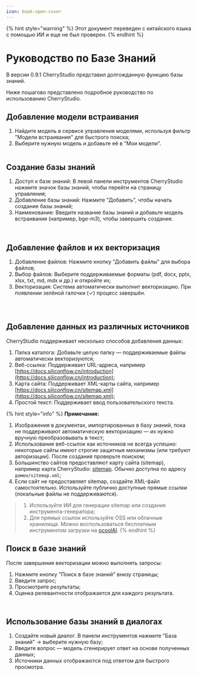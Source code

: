 ```yaml
---
icon: book-open-cover
---
```


{% hint style="warning" %}
Этот документ переведен с китайского языка с помощью ИИ и еще не был проверен.
{% endhint %}

# Руководство по Базе Знаний

В версии 0.9.1 CherryStudio представил долгожданную функцию базы знаний.

Ниже пошагово представлено подробное руководство по использованию CherryStudio.

## Добавление модели встраивания

1. Найдите модель в сервисе управления моделями, используя фильтр "Модели встраивания" для быстрого поиска;
2. Выберите нужную модель и добавьте её в "Мои модели".

<figure><img src="../.gitbook/assets/image.webp" alt=""><figcaption></figcaption></figure>

## Создание базы знаний

1. Доступ к базе знаний: В левой панели инструментов CherryStudio нажмите значок базы знаний, чтобы перейти на страницу управления;
2. Добавление базы знаний: Нажмите "Добавить", чтобы начать создание базы знаний;
3. Наименование: Введите название базы знаний и добавьте модель встраивания (например, bge-m3), чтобы завершить создание.

<figure><img src="../.gitbook/assets/image-1 (1).webp" alt=""><figcaption></figcaption></figure>

<figure><img src="../.gitbook/assets/image-2 (1).webp" alt=""><figcaption></figcaption></figure>

## Добавление файлов и их векторизация

1. Добавление файлов: Нажмите кнопку "Добавить файлы" для выбора файлов;
2. Выбор файлов: Выберите поддерживаемые форматы (pdf, docx, pptx, xlsx, txt, md, mdx и др.) и откройте их;
3. Векторизация: Система автоматически выполнит векторизацию. При появлении зелёной галочки (✓) процесс завершён.

<figure><img src="../.gitbook/assets/image-3.webp" alt=""><figcaption></figcaption></figure>

<figure><img src="../.gitbook/assets/image-4.webp" alt=""><figcaption></figcaption></figure>

<figure><img src="../.gitbook/assets/image-5.webp" alt=""><figcaption></figcaption></figure>

## Добавление данных из различных источников

CherryStudio поддерживает несколько способов добавления данных:

1. Папка каталога: Добавьте целую папку — поддерживаемые файлы автоматически векторизуются;
2. Веб-ссылка: Поддерживает URL-адреса, например [https://docs.siliconflow.cn/introduction](https://docs.siliconflow.cn/introduction);
3. Карта сайта: Поддерживает XML-карты сайта, например [https://docs.siliconflow.cn/sitemap.xml](https://docs.siliconflow.cn/sitemap.xml);
4. Простой текст: Поддерживает ввод пользовательского текста.

{% hint style="info" %}
**Примечания:**

1. Изображения в документах, импортированных в базу знаний, пока не поддерживают автоматическую векторизацию — их нужно вручную преобразовывать в текст;
2. Использование веб-ссылок как источников не всегда успешно: некоторые сайты имеют строгие защитные механизмы (или требуют авторизации). После создания проверьте поиском;
3. Большинство сайтов предоставляют карту сайта (sitemap), например карта CherryStudio: [sitemap](https://docs.cherry-ai.com/sitemap-pages.xml). Обычно доступна по адресу `домен/sitemap.xml`;
4. Если сайт не предоставляет sitemap, создайте XML-файл самостоятельно. Используйте публично доступные прямые ссылки (локальные файлы не поддерживаются).

> 1) Используйте ИИ для генерации sitemap или создания инструмента-генератора;
> 2) Для прямых ссылок используйте OSS или облачные хранилища. Можно воспользоваться бесплатным инструментом загрузки на [ocoolAI](https://one.ocoolai.com/login).
{% endhint %}

## Поиск в базе знаний

После завершения векторизации можно выполнять запросы:

1. Нажмите кнопку "Поиск в базе знаний" внизу страницы;
2. Введите запрос;
3. Просмотрите результаты;
4. Оценка релевантности отображается для каждого результата.

<figure><img src="../.gitbook/assets/image-7.webp" alt=""><figcaption></figcaption></figure>

<figure><img src="../.gitbook/assets/image-8.webp" alt=""><figcaption></figcaption></figure>

## Использование базы знаний в диалогах

1. Создайте новый диалог. В панели инструментов нажмите "База знаний" → выберите нужную базу;
2. Введите вопрос — модель сгенерирует ответ на основе полученных данных;
3. Источники данных отображаются под ответом для быстрого просмотра.

<figure><img src="../.gitbook/assets/image-9.webp" alt=""><figcaption></figcaption></figure>

<figure><img src="../.gitbook/assets/image-10.webp" alt=""><figcaption></figcaption></figure>